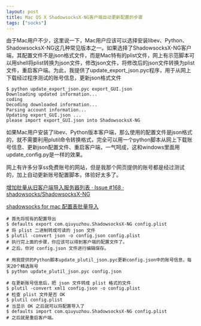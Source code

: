 ```yaml
---
layout: post
title: Mac OS X ShadowsocksX-NG客户端自动更新配置的步骤
tags: ["socks"]
---
```


由于Mac用户不少，这里说一下，Mac用户应该可以选择安装libev、Python、ShadowsocksX-NG这几种常见版本之一。如果选择了ShadowsocksX-NG客户端，其配置文件不是json格式文件，而是Mac特有的plist文件，网上有示范脚本可以用shell将plist转换为json文件，修改json文件，将修改后的json文件转换为plist文件，重启客户端。为此，我提供了update_export_json.pyc程序，用于从网上下载经过程序测试的账号信息，更新json格式文件

    $ python update_export_json.pyc export_GUI.json
    Downloading updated information...
    coding
    Decoding downloaded information...
    Parsing account information...
    Updating export_GUI.json ...
    please import export_GUI.json into ShadowsocksX-NG

如果Mac用户安装了libev、Python版本客户端，那么使用的配置文件是json格式的，就不需要利用plutil命令转换格式，完全可以用一个python脚本从网上下载账号信息、更新json配置文件、重启客户端，一气呵成，这和windows里面用update_config.py是一样的效果。

网上有许多分享ss免费账号的网站，但是我那个网页提供的账号都是经过测试的，加上自动更新账号配置脚本，体验好太多了。

[增加批量从旧客户端导入服务器列表 · Issue #168 · shadowsocks/ShadowsocksX-NG](https://github.com/shadowsocks/ShadowsocksX-NG/issues/168)  

[shadowsocks for mac 配置表批量导入](http://zinbers.github.io/2016/09/28/shadowsocks/)

    # 首先将现有的配置导出
    $ defaults export com.qiuyuzhou.ShadowsocksX-NG config.plist
    # 将 plist 二进制转成可读的 json 文件
    $ plutil -convert json -o config.json config.plist
    # 执行完上面的步骤，你应该可以得到客户端的配置文件了。
    # 之后，你对 config.json 文件进行编辑保存。

    # 用我提供的Python脚本update_plutil_json.pyc更新config.json中的账号信息，每天20个精选账号
    $ python update_plutil_json.pyc config.json

    # 在更新账号信息后，把 json 文件转成 plist 格式的文件
    $ plutil -convert xml1 config.json -o config.plist
    # 检查 plist 文件是否 OK
    $ plutil config.plist
    # 当显示 OK 之后就可以将配置导入了
    $ defaults import com.qiuyuzhou.ShadowsocksX-NG config.plist
    # 之后就是重启客户端。

